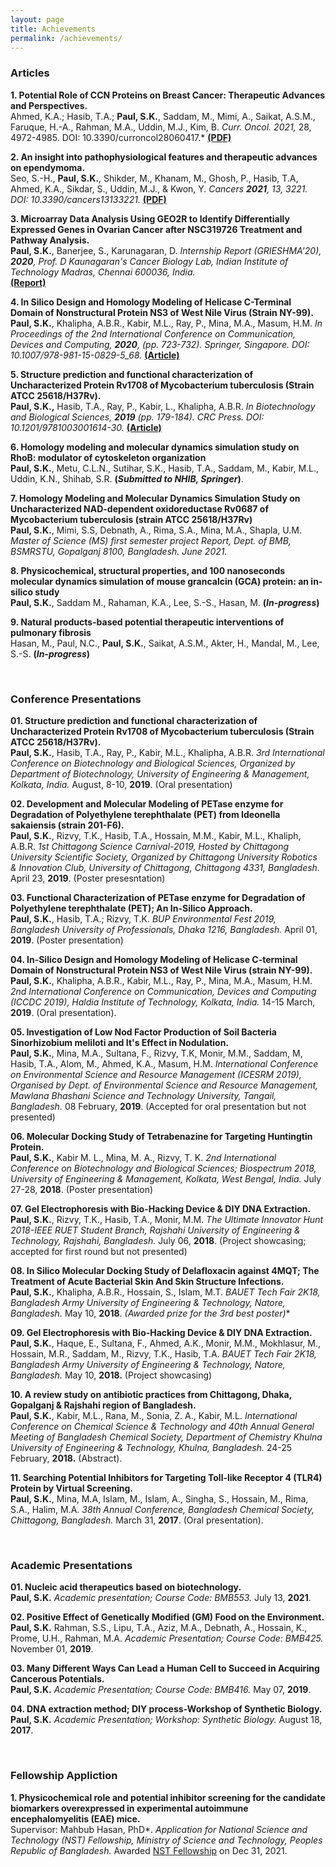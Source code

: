 ```yaml
---
layout: page
title: Achievements
permalink: /achievements/
---
```

### Articles

**1. Potential Role of CCN Proteins on Breast Cancer: Therapeutic Advances and Perspectives.** <br>
Ahmed, K.A.; Hasib, T.A.; 
**Paul, S.K.**, Saddam, M., Mimi, A., Saikat, A.S.M., Faruque, H.-A., Rahman, M.A., Uddin, M.J., Kim, B. *Curr. Oncol. *2021*,* 28, 4972-4985. DOI: 10.3390/curroncol28060417.*
[**(PDF)**](https://www.mdpi.com/1718-7729/28/6/417/pdf)<br>

**2. An insight into pathophysiological features and therapeutic advances on ependymoma.** <br>
Seo, S.-H., **Paul, S.K.**, Shikder, M., Khanam, M., Ghosh, P., Hasib, T.A, Ahmed, K.A., Sikdar, S., Uddin, M.J., & Kwon, Y. 
*Cancers **2021**, 13, 3221. DOI: 10.3390/cancers13133221.*
[**(PDF)**](https://www.mdpi.com/2072-6694/13/13/3221/pdf)<br>

**3. Microarray Data Analysis Using GEO2R to Identify Differentially Expressed Genes in Ovarian Cancer after NSC319726 Treatment and Pathway Analysis.** <br>
**Paul, S.K.**, Banerjee, S., Karunagaran, D.
*Internship Report (GRIESHMA'20), **2020**, Prof. D Kaunagaran's Cancer Biology Lab, Indian Institute of Technology Madras, Chennai 600036, India.* <br>
[**(Report)**](https://www.researchgate.net/publication/349832074_Microarray_Data_Analysis_Using_GEO2R_to_Identify_Differentially_Expressed_Genes_in_Ovarian_Cancer_after_NSC319726_Treatment_and_Pathway_Analysis)
<!--[PDF](/achievementfiles/publishedarticles/Microarray Data Analysis Using GEO2R to Identify Differentially Expressed Genes in Ovarian Cancer after NSC319726 Treatment and Pathway Analysis.pdf)-->

**4. In Silico Design and Homology Modeling of Helicase C-Terminal Domain of Nonstructural Protein NS3 of West Nile Virus (Strain NY-99).** <br>
**Paul, S.K.**, Khalipha, A.B.R., Kabir, M.L., Ray, P., Mina, M.A., Masum, H.M.
*In Proceedings of the 2nd International Conference on Communication, Devices and Computing, **2020**, (pp. 723-732). Springer, Singapore. DOI: 10.1007/978-981-15-0829-5_68.*
[**(Article)**](https://link.springer.com/chapter/10.1007/978-981-15-0829-5_68)

**5. Structure prediction and functional characterization of Uncharacterized Protein Rv1708 of Mycobacterium tuberculosis (Strain ATCC 25618/H37Rv).** <br>
**Paul, S.K.,** Hasib, T.A., Ray, P., Kabir, L., Khalipha, A.B.R.
*In Biotechnology and Biological Sciences, **2019** (pp. 179-184). CRC Press. DOI: 10.1201/9781003001614-30.* 
[**(Article)**](https://www.taylorfrancis.com/chapters/edit/10.1201/9781003001614-30/structure-prediction-functional-characterization-uncharacterized-protein-rv1708-mycobacterium-tuberculosis-strain-atcc-25618-h37rv-shamrat-kumar-paul-tasnin-al-hasib-pranta-ray-lutful-kabir-abul-bashar-ripon-khalipha)<br>

**6. Homology modeling and molecular dynamics simulation study on RhoB: modulator of cytoskeleton organization** <br>
**Paul, S.K.**, Metu, C.L.N., Sutihar, S.K., Hasib, T.A., Saddam, M., Kabir, M.L., Uddin, K.N., Shihab, S.R.
**(*Submitted to NHIB, Springer*)**.
<!-- [Last updated; Jul 05, 2021; v18.5](/achievementfiles/inprogress/mapk-Jul5-V18.5.pdf) -->

**7. Homology Modeling and Molecular Dynamics Simulation Study on Uncharacterized NAD-dependent oxidoreductase Rv0687 of Mycobacterium tuberculosis (strain ATCC 25618/H37Rv)**<br>
**Paul, S.K.**, Mimi, S.S, Debnath, A., Rima, S.A., Mina, M.A., Shapla, U.M.
*Master of Science (MS) first semester project Report, Dept. of BMB, BSMRSTU, Gopalganj 8100, Bangladesh. June 2021.*
<!-- [Last updated; Feb 04, 2021; v1.0](/achievementfiles/inprogress/P9WGS7-feb4-V1.pdf)-->

**8. Physicochemical, structural properties, and 100 nanoseconds molecular dynamics simulation of mouse grancalcin (GCA) protein: an in-silico study** <br>
**Paul, S.K.**, Saddam M., Rahaman, K.A., Lee, S.-S., Hasan, M. 
**(*In-progress*)**
<!-- [Last updated; June 25, 2021; v3.0](/achievementfiles/inprogress/structural studies on-Q8VC88_1k94-june25--v3.pdf) -->

**9. Natural products-based potential therapeutic interventions of pulmonary fibrosis** <br>
Hasan, M., Paul, N.C., **Paul, S.K.**, Saikat, A.S.M., Akter, H., Mandal, M., Lee, S.-S.
**(*In-progress*)**<br>
<!--[Last updated; Jun 07, 2021; v9.0](/achievementfiles/inprogress/ipf-draft-reference-mendeley-june7--v9.pdf) -->


<!--**In Silico Molecular Docking and Density Functional Studies on Fenofibrate and its Derivatives Against 5AZT in the Treatment of Cardiovascular Disease**
Abul Bashar Ripon Khalipha*, Shamrat Kumar Paul, Mohammad Solaiman Hossain, Pranta Ray, Md Lutful Kabir
International Journal of Evergreen Scientific Research Research Paper Vol.01, Issue 01, pp.1-14 (2020)<br>
[PDF](/achievementfiles/publishedarticles/MSFenofibrater.pdf) -->

<!--**CCN family proteins in tumorigenesis and cancer**
Pranta Ray, Pushpendu Malakar, Shamrat Kumar Paul, Mohammad Torequl Islam*<br>
K-publishers, 2020<br>
<!-- [PDF](/achievementfiles/publishedarticles/7001-DONE.pdf) -->

<!--**In Silico Molecular Docking Study of Delafloxacin against 4MQT for the Treatment of Acute Bacterial Skin and Skin Structure Infections**
Shamrat Kumar Paul, Pranta Ray, Mohammad Solaiman Hossain, Abul Bashar Ripon Khalipha, Mohammad Torequl Islam
Int. J. Biopro. Biotechnol. Advance 5 (1), 144-150 2019<br>
[PDF](/achievementfiles/publishedarticles/Delafloxacin-2019.pdf) -->

<br>

### Conference Presentations

**01. Structure prediction and functional characterization of Uncharacterized Protein Rv1708 of Mycobacterium tuberculosis (Strain ATCC 25618/H37Rv).** <br>
**Paul, S.K.**, Hasib, T.A., Ray, P., Kabir, M.L., Khalipha, A.B.R.
*3rd International Conference on Biotechnology and Biological Sciences, 
Organized by Department of Biotechnology, University of Engineering & Management, 
Kolkata, India.*
August, 8-10, **2019**.
(Oral presentation)

**02. Development and Molecular Modeling of PETase enzyme for Degradation of Polyethylene terephthalate (PET) from Ideonella sakaiensis (strain 201-F6).** <br>
**Paul, S.K.**, Rizvy, T.K., Hasib, T.A., Hossain, M.M., Kabir, M.L., Khaliph, A.B.R.
*1st Chittagong Science Carnival-2019, Hosted by Chittagong University Scientific Society,
Organized by Chittagong University Robotics & Innovation Club, 
University of Chittagong, Chittagong 4331, Bangladesh.*
April 23, **2019**.
(Poster presesntation)

**03. Functional Characterization of PETase enzyme for Degradation of Polyethylene terephthalate (PET); An In-Silico Approach.** <br>
**Paul, S.K.**, Hasib, T.A.; Rizvy, T.K.
*BUP Environmental Fest 2019, 
Bangladesh University of Professionals, 
Dhaka 1216, Bangladesh.*
April 01, **2019**. 
(Poster presentation)

**04. In-Silico Design and Homology Modeling of Helicase C-terminal Domain of Nonstructural Protein NS3 of West Nile Virus (strain NY-99).** <br>
**Paul, S.K.**, Khalipha, A.B.R., Kabir, M.L., Ray, P., Mina, M.A., Masum, H.M.
*2nd International Conference on Communication, Devices and Computing (ICCDC 2019), 
Haldia Institute of Technology, 
Kolkata, India.*
14-15 March, **2019**.
(Oral presentation).

**05. Investigation of Low Nod Factor Production of Soil Bacteria Sinorhizobium meliloti and It's Effect in Nodulation.** <br>
**Paul, S.K.**, Mina, M.A., Sultana, F., Rizvy, T.K, Monir, M.M., Saddam, M, Hasib, T.A., Alom, M., Ahmed, K.A., Masum, H.M.
*International Conference on Environmental Science and Resource Management (ICESRM 2019),
Organised by Dept. of Environmental Science and Resource Management, 
Mawlana Bhashani Science and Technology University, 
Tangail, Bangladesh.*
08 February, **2019**.
(Accepted for oral presentation but not presented)

**06. Molecular Docking Study of Tetrabenazine for Targeting Huntingtin Protein.** <br>
**Paul, S.K.**, Kabir M. L., Mina, M. A., Rizvy, T. K.
*2nd International Conference on Biotechnology and Biological Sciences; Biospectrum 2018,
University of Engineering & Management, Kolkata, 
West Bengal, India.*
July 27-28, **2018**.
(Poster presentation)

**07. Gel Electrophoresis with Bio-Hacking Device & DIY DNA Extraction.** <br>
**Paul, S.K.**, Rizvy, T.K., Hasib, T.A., Monir, M.M.
*The Ultimate Innovator Hunt 2018-IEEE RUET Student Branch, 
Rajshahi University of Engineering & Technology, 
Rajshahi, Bangladesh.*
July 06, **2018**.
(Project showcasing; accepted for first round but not presented)


**08. In Silico Molecular Docking  Study of Delafloxacin against 4MQT; The Treatment of  Acute Bacterial Skin And Skin Structure Infections.** <br>
**Paul, S.K.**, Khalipha, A.B.R., Hossain, S., Islam, M.T.
*BAUET Tech Fair 2K18, 
Bangladesh Army University of Engineering & Technology, 
Natore, Bangladesh.*
May 10, **2018**.
**(Awarded prize for the 3rd best poster*)**

**09. Gel Electrophoresis with Bio-Hacking Device & DIY DNA Extraction.** <br>
**Paul, S.K.**, Haque, E., Sultana, F.,  Ahmed, A.K., Monir, M.M., Mokhlasur, M., Hossain, M.R., Saddam, M., Rizvy, T.K., Hasib, T.A.
*BAUET Tech Fair 2K18, 
Bangladesh Army University of Engineering & Technology, 
Natore, Bangladesh.*
May 10, **2018.**
(Project showcasing)

**10. A review study on antibiotic practices from Chittagong, Dhaka, Gopalganj & Rajshahi region of Bangladesh.** <br>
**Paul, S.K.**, Kabir, M.L., Rana, M., Sonia, Z. A., Kabir, M.L.
*International Conference on Chemical Science & Technology and 
40th Annual General Meeting of Bangladesh Chemical Society,
Department of Chemistry Khulna University of Engineering & Technology, 
Khulna, Bangladesh.*
24-25 February, **2018.** 
(Abstract).


**11. Searching Potential Inhibitors for Targeting Toll-like Receptor 4 (TLR4) Protein by Virtual Screening.**<br>
**Paul, S.K.**, Mina, M.A, Islam, M., Islam, A., Singha, S., Hossain, M., Rima, S.A., Halim, M.A.
*38th Annual Conference, Bangladesh Chemical Society, 
Chittagong, Bangladesh.*
March 31, **2017**.
(Oral presentation).


<br>

### Academic Presentations

**01. Nucleic acid therapeutics based on biotechnology.** <br>
**Paul, S.K.** 
*Academic presentation; Course Code: BMB553.* 
July 13, **2021**.


**02. Positive Effect of Genetically Modified (GM) Food on the Environment.** <br>
**Paul, S.K.** Rahman, S.S., Lipu, T.A., Aziz, M.A., Debnath, A., Hossain, K., Prome, U.H., Rahman, M.A.
*Academic Presentation; Course Code: BMB425.*
November 01, **2019**.


**03. Many Different Ways Can Lead a Human Cell to Succeed in Acquiring Cancerous Potentials.** <br>
**Paul, S.K.**
*Academic Presentation; Course Code: BMB416.*
May 07, **2019**.


**04. DNA extraction method; DIY process-Workshop of Synthetic Biology.** <br>
**Paul, S.K.**
*Academic Presentation; Workshop: Synthetic Biology.*
August 18, **2017**.


<br>

### Fellowship Appliction

**1. Physicochemical role and potential inhibitor screening for the candidate biomarkers overexpressed in experimental autoimmune encephalomyelitis (EAE) mice.** <br>
Supervisor: Mahbub Hasan, PhD*.
*Application for National Science and Technology (NST) Fellowship, 
Ministry of Science and Technology, Peoples Republic of Bangladesh.*
Awarded [NST Fellowship](https://most.portal.gov.bd/sites/default/files/files/most.portal.gov.bd/npfblock//%E0%A6%AC%E0%A6%BF%E0%A6%9C%E0%A7%8D%E0%A6%9E%E0%A6%BE%E0%A6%A8%20%E0%A6%93%20%20%E0%A6%9A%E0%A6%BF%E0%A6%95%E0%A6%BF%E0%A7%8E%E0%A6%B8%E0%A6%BE%20%E0%A6%AC%E0%A6%BF%E0%A6%9C%E0%A7%8D%E0%A6%9E%E0%A6%BE%E0%A6%A8%20%E0%A6%97%E0%A7%8D%E0%A6%B0%E0%A7%81%E0%A6%AA.pdf) on Dec 31, 2021.
